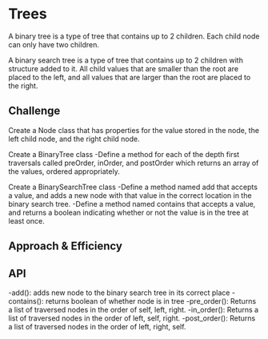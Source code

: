# Trees
A binary tree is a type of tree that contains up to 2 children. Each child node can only have two children.

A binary search tree is a type of tree that contains up to 2 children with structure added to it. All child values that are smaller than the root are placed to the left, and all values that are larger than the root are placed to the right.

## Challenge
Create a Node class that has properties for the value stored in the node, the left child node, and the right child node.

Create a BinaryTree class
-Define a method for each of the depth first traversals called preOrder, inOrder, and postOrder which returns an array of the values, ordered appropriately.

Create a BinarySearchTree class
-Define a method named add that accepts a value, and adds a new node with that value in the correct location in the binary search tree.
-Define a method named contains that accepts a value, and returns a boolean indicating whether or not the value is in the tree at least once.

## Approach & Efficiency
<!-- What approach did you take? Why? What is the Big O space/time for this approach? -->

## API
-add(): adds new node to the binary search tree in its correct place
-contains(): returns boolean of whether node is in tree
-pre_order(): Returns a list of traversed nodes in the order of self, left, right.
-in_order(): Returns a list of traversed nodes in the order of left, self, right.
-post_order(): Returns a list of traversed nodes in the order of left, right, self.